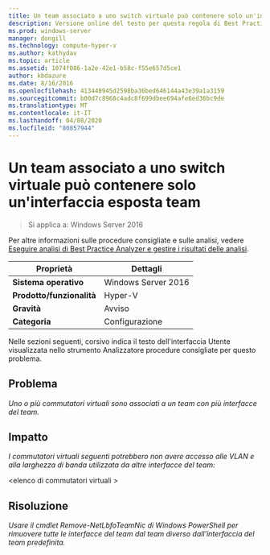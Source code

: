 ```yaml
---
title: Un team associato a uno switch virtuale può contenere solo un'interfaccia esposta team
description: Versione online del testo per questa regola di Best Practices Analyzer.
ms.prod: windows-server
manager: dongill
ms.technology: compute-hyper-v
ms.author: kathydav
ms.topic: article
ms.assetid: 1074f086-1a2e-42e1-b58c-f55e657d5ce1
author: kbdazure
ms.date: 8/16/2016
ms.openlocfilehash: 413448945d2598ba36bed646144a43e39a1a3159
ms.sourcegitcommit: b00d7c8968c4adc8f699dbee694afe6ed36bc9de
ms.translationtype: MT
ms.contentlocale: it-IT
ms.lasthandoff: 04/08/2020
ms.locfileid: "80857944"
---
```

# <a name="a-team-bound-to-a-virtual-switch-should-only-have-one-exposed-team-interface"></a>Un team associato a uno switch virtuale può contenere solo un'interfaccia esposta team

>Si applica a: Windows Server 2016

Per altre informazioni sulle procedure consigliate e sulle analisi, vedere [Eseguire analisi di Best Practice Analyzer e gestire i risultati delle analisi](https://go.microsoft.com/fwlink/p/?LinkID=223177).  
  
|Proprietà|Dettagli|
|-|-|  
|**Sistema operativo**|Windows Server 2016|  
|**Prodotto/funzionalità**|Hyper-V|  
|**Gravità**|Avviso|  
|**Categoria**|Configurazione|  
  
Nelle sezioni seguenti, corsivo indica il testo dell'interfaccia Utente visualizzata nello strumento Analizzatore procedure consigliate per questo problema.  
  
## <a name="issue"></a>Problema
*Uno o più commutatori virtuali sono associati a un team con più interfacce del team.*  
  
## <a name="impact"></a>Impatto
*I commutatori virtuali seguenti potrebbero non avere accesso alle VLAN e alla larghezza di banda utilizzata da altre interfacce del team:*  
  
\<elenco di commutatori virtuali >  
  
## <a name="resolution"></a>Risoluzione
*Usare il cmdlet Remove-NetLbfoTeamNic di Windows PowerShell per rimuovere tutte le interfacce del team dal team diverso dall'interfaccia del team predefinita.*  
  


